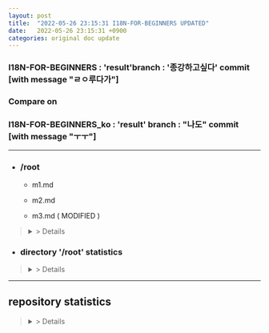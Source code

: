 ```yaml
---
layout: post
title:  "2022-05-26 23:15:31 I18N-FOR-BEGINNERS UPDATED"
date:   2022-05-26 23:15:31 +0900
categories: original doc update
---
```


### I18N-FOR-BEGINNERS : 'result'branch : '종강하고싶다' commit [with message "ㄹㅇ루다가"]
### Compare on 
### I18N-FOR-BEGINNERS_ko : 'result' branch : "나도" commit [with message "ㅜㅜ"]
---
* ### /root

  - m1.md 

  - m2.md 

  - m3.md ( MODIFIED )
><details> <summary> > Details </summary> <div markdown="1">
>
><span style="color:#808080">| line 12 - </span>
>  
><span style="color:#008000">| line 12 This sentence added </span>
>  
>
>| line 15 Thie sentence will be modified
>  
>| line 15 Hello world!
>  
>  
>##### With file 'm3.md'
>  
>  
>30 words added. 12 words deleted. Total 3000 word.
>  
>m3.md in 'I18N-FOR-BEGINNERS_ko' repo ( had been updated on 2022-05-20 ) has 2900 word.
>  
>Approximately 100 words need to be translated.
>  
>##### Translation rate 96.5% ( 2900 / 3000 words )
>
></div>
></details>

  - ### directory '/root' statistics
><details> <summary> > Details 
></summary> <div markdown="1"
>
>### With directory '/root'
>  
>  
>300 words added. 12 words deleted. Total 6000 word.
>  
>/root in 'I18N-FOR-BEGINNERS_ko' repo ( had been updated on 2022-05-20 ) has 5900 word.
>  
>Approximately 100 words need to be translated.
>  
>##### Translation rate 98.5% ( 5900 / 6000 words )
></div>
></details>

---
## repository statistics
><details> <summary> > Details 
></summary> <div markdown="1"
>
>### With repo 'I18N-FOR-BEGINNERS'
>  
>  
>3000 words added. 1200 words deleted. Total 60000 word.
>  
>/root in 'I18N-FOR-BEGINNERS_ko' repo ( had been updated on 2022-05-20 ) has 59000 word.
>  
>Approximately 1000 words need to be translated.
>  
>##### Translation rate 98.5% ( 59000 / 60000 words )
></div>
></details>
